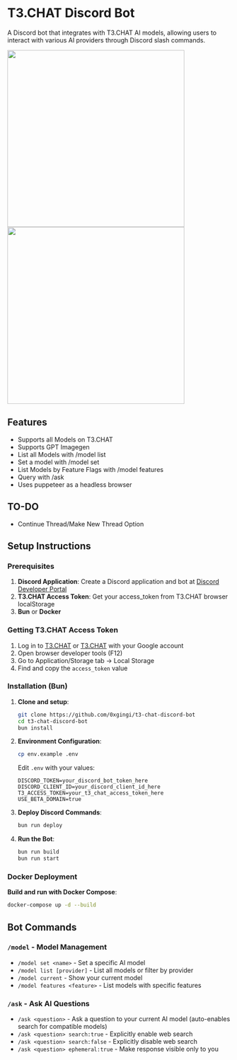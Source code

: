 # T3.CHAT Discord Bot

A Discord bot that integrates with T3.CHAT AI models, allowing users to interact with various AI providers through Discord slash commands.

<img src="https://github.com/user-attachments/assets/ccea426d-216e-42ca-9253-1aaf9d4e4cb8" width="400">
<img src="https://github.com/user-attachments/assets/38456409-b698-48bf-8aa9-f7e4fa6c4e8d" width="400">


## Features

- Supports all Models on T3.CHAT
- Supports GPT Imagegen
- List all Models with /model list
- Set a model with /model set
- List Models by Feature Flags with /model features
- Query with /ask
- Uses puppeteer as a headless browser

## TO-DO

- Continue Thread/Make New Thread Option

## Setup Instructions

### Prerequisites

1. **Discord Application**: Create a Discord application and bot at [Discord Developer Portal](https://discord.com/developers/applications)
2. **T3.CHAT Access Token**: Get your access_token from T3.CHAT browser localStorage
3. **Bun** or **Docker**

### Getting T3.CHAT Access Token

1. Log in to [T3.CHAT](https://beta.t3.chat) or [T3.CHAT](https://t3.chat) with your Google account
2. Open browser developer tools (F12)
3. Go to Application/Storage tab → Local Storage
4. Find and copy the `access_token` value

### Installation (Bun)

1. **Clone and setup**:
   ```bash
   git clone https://github.com/0xgingi/t3-chat-discord-bot
   cd t3-chat-discord-bot
   bun install
   ```

2. **Environment Configuration**:
   ```bash
   cp env.example .env
   ```
   
   Edit `.env` with your values:
   ```env
   DISCORD_TOKEN=your_discord_bot_token_here
   DISCORD_CLIENT_ID=your_discord_client_id_here
   T3_ACCESS_TOKEN=your_t3_chat_access_token_here
   USE_BETA_DOMAIN=true
   ```

3. **Deploy Discord Commands**:
   ```bash
   bun run deploy
   ```

4. **Run the Bot**:
   ```bash
   bun run build
   bun run start
   ```

### Docker Deployment

 **Build and run with Docker Compose**:
   ```bash
   docker-compose up -d --build
   ```
## Bot Commands

### `/model` - Model Management

- `/model set <name>` - Set a specific AI model
- `/model list [provider]` - List all models or filter by provider
- `/model current` - Show your current model
- `/model features <feature>` - List models with specific features

### `/ask` - Ask AI Questions

- `/ask <question>` - Ask a question to your current AI model (auto-enables search for compatible models)
- `/ask <question> search:true` - Explicitly enable web search
- `/ask <question> search:false` - Explicitly disable web search
- `/ask <question> ephemeral:true` - Make response visible only to you
